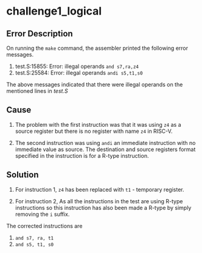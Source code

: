 # challenge1_logical

## Error Description

On running the `make` command, the assembler printed the following error messages.

1. test.S:15855: Error: illegal operands `and s7,ra,z4`
2. test.S:25584: Error: illegal operands `andi s5,t1,s0`

The above messages indicated that there were illegal operands on the mentioned lines in *test.S*

## Cause

1. The problem with the first instruction was that it was using `z4` as a source register but there is no register with name `z4` in RISC-V.

2. The second instruction was using `andi` an immediate instruction with no immediate value as source. The destination and source registers format specified in the instruction is for a R-type instruction.

## Solution

1. For instruction 1, `z4` has been replaced with `t1` - temporary register.

2. For instruction 2, As all the instructions in the test are using R-type instructions so this instruction has also been made a R-type by simply removing the `i` suffix.

The corrected instructions are

1. `and s7, ra, t1`
2. `and s5, t1, s0`
